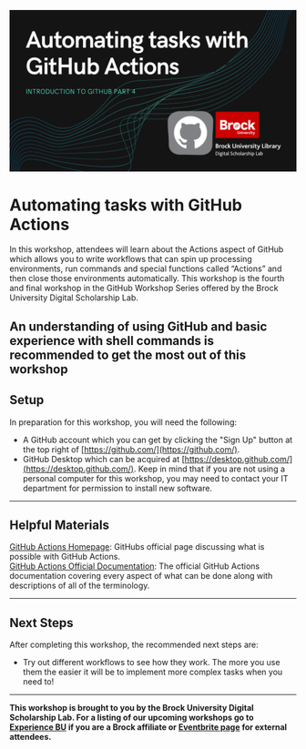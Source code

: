 ![Tool Logo](Github_Part4.png)

# Automating tasks with GitHub Actions
In this workshop, attendees will learn about the Actions aspect of GitHub which allows you to write workflows that can spin up processing environments, run commands and special functions called “Actions” and then close those environments automatically.  This workshop is the fourth and final workshop in the GitHub Workshop Series offered by the Brock University Digital Scholarship Lab.

An understanding of using GitHub and basic experience with shell commands is recommended to get the most out of this workshop
----
## Setup
In preparation for this workshop, you will need the following: 

 - A GitHub account which you can get by clicking the "Sign Up" button at the top right of [https://github.com/](https://github.com/).
 - GitHub Desktop which can be acquired at [https://desktop.github.com/](https://desktop.github.com/).  Keep in mind that if you are not using a personal computer for this workshop, you may need to contact your IT department for permission to install new software.
----
## Helpful Materials

[GitHub Actions Homepage](https://github.com/features/actions): GitHubs official page discussing what is possible with GitHub Actions.  
[GitHub Actions Official Documentation](https://docs.github.com/en/actions): The official GitHub Actions documentation covering every aspect of what can be done along with descriptions of all of the terminology.  

----
## Next Steps

After completing this workshop, the recommended next steps are:

 - Try out different workflows to see how they work.  The more you use them the easier it will be to implement more complex tasks when you need to!


 
 ----

  
**This workshop is brought to you by the Brock University Digital Scholarship Lab.  For a listing of our upcoming workshops go to [Experience BU](https://experiencebu.brocku.ca/organization/dsl) if you are a Brock affiliate or [Eventbrite page](https://www.eventbrite.ca/o/brock-university-digital-scholarship-lab-21661627350) for external attendees.**

